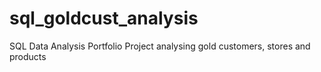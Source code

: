 # sql_goldcust_analysis
SQL Data Analysis Portfolio Project analysing gold customers, stores and products
